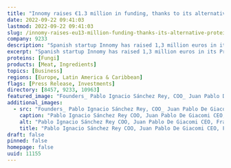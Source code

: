 ```yaml
---
title: "Innomy raises €1.3 million in funding, thanks to its alternative proteins based on mushrooms"
date: 2022-09-22 09:41:03
lastmod: 2022-09-22 09:41:03
slug: /innomy-raises-eu13-million-funding-thanks-its-alternative-proteins-based-mushrooms
company: 9233
description: "Spanish startup Innomy has raised 1,3 million euros in its Pre Series A funding round led by international investors as Corporación Cervino, Rockstart, Zubi Capital, Eatable Adventures and the National Center for Technology and Food Safety."
excerpt: "Spanish startup Innomy has raised 1,3 million euros in its Pre Series A funding round led by international investors as Corporación Cervino, Rockstart, Zubi Capital, Eatable Adventures and the National Center for Technology and Food Safety."
proteins: [Fungi]
products: [Meat, Ingredients]
topics: [Business]
regions: [Europe, Latin America & Caribbean]
flags: [Press Release, Investments]
directory: [8457, 9233, 10963]
featured_image: "Founders_ Pablo Ignacio Sánchez Rey, COO_ Juan Pablo De Giacomi, CEO_ Francisco Kuhar, CSO.jpg"
additional_images:
  - src: "Founders_ Pablo Ignacio Sánchez Rey, COO_ Juan Pablo De Giacomi, CEO_ Francisco Kuhar, CSO.jpg"
    caption: "Pablo Ignacio Sánchez Rey COO, Juan Pablo De Giacomi CEO, Francisco Kuhar CSO"
    alt: "Pablo Ignacio Sánchez Rey COO, Juan Pablo De Giacomi CEO, Francisco Kuhar CSO"
    title: "Pablo Ignacio Sánchez Rey COO, Juan Pablo De Giacomi CEO, Francisco Kuhar CSO"
draft: false
pinned: false
homepage: false
uuid: 11155
---
```

